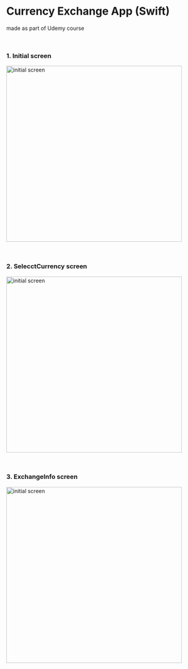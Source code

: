 # Currency Exchange App (Swift)

made as part of Udemy course

</br>

### 1. Initial screen

<p><img width="461" alt="initial screen" src="https://github.com/hyohwa/LOTRconverter17App/assets/95540355/34ba9fdf-06c7-46c8-8b23-c59098861b4a"></p>

</br>

### 2. SelecctCurrency screen

<p><img width="461" alt="initial screen" src="https://github.com/hyohwa/LOTRconverter17App/assets/95540355/4feca3f7-84bd-40ba-9fa2-8d3f8dd2c50f"></p>

</br>

### 3. ExchangeInfo screen

<p><img width="461" alt="initial screen" src="https://github.com/hyohwa/LOTRconverter17App/assets/95540355/d4c2def2-6adc-4d6a-a6bd-286693463942"></p>
